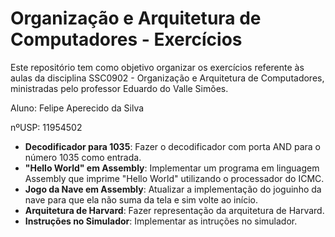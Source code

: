 # Organização e Arquitetura de Computadores - Exercícios

Este repositório tem como objetivo organizar os exercícios referente às aulas da disciplina SSC0902 - Organização e Arquitetura de Computadores, ministradas pelo professor Eduardo do Valle Simões.

Aluno: Felipe Aperecido da Silva

nºUSP: 11954502 

* **Decodificador para 1035**: Fazer o decodificador com porta AND para o número 1035 como entrada.
* **"Hello World" em Assembly**: Implementar um programa em linguagem Assembly que imprime "Hello World" utilizando o processador do ICMC.
* **Jogo da Nave em Assembly**: Atualizar a implementação do joguinho da nave para que ela não suma da tela e sim volte ao início.
* **Arquitetura de Harvard**: Fazer representação da arquitetura de Harvard.
* **Instruções no Simulador**: Implementar as intruções no simulador.
